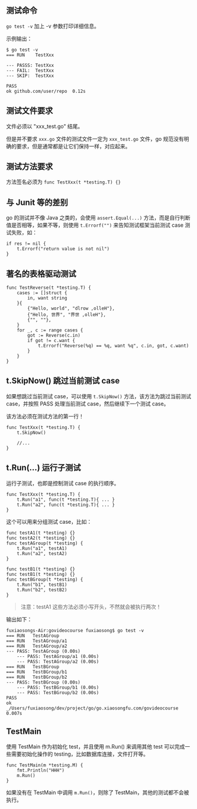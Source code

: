 ## 测试命令

`go test -v` 加上 -v 参数打印详细信息。

示例输出：

```
$ go test -v
=== RUN    TestXxx

--- PASSS: TestXxx
--- FAIL:  TestXxx
--- SKIP:  TestXxx

PASS
ok github.com/user/repo  0.12s
```

## 测试文件要求

文件必须以 "xxx_test.go" 结尾。

但是并不要求 `xxx.go` 文件的测试文件一定为 `xxx_test.go` 文件，go 规范没有明确的要求，但是通常都是让它们保持一样，对应起来。

## 测试方法要求

方法签名必须为 `func TestXxx(t *testing.T) {}`

## 与 Junit 等的差别

go 的测试并不像 Java 之类的，会使用 `assert.Equal(...)` 方法，而是自行判断值是否相等，如果不等，则使用 `t.Errorf("")` 来告知测试框架当前测试 case 测试失败，如：

```
if res != nil {
    t.Errorf("return value is not nil")
}
```

## 著名的表格驱动测试

```
func TestReverse(t *testing.T) {
	cases := []struct {
		in, want string
	}{
		{"Hello, world", "dlrow ,olleH"},
		{"Hello, 世界", "界世 ,olleH"},
		{"", ""},
	}
	for _, c := range cases {
		got := Reverse(c.in)
		if got != c.want {
			t.Errorf("Reverse(%q) == %q, want %q", c.in, got, c.want)
		}
	}
}
```

## t.SkipNow() 跳过当前测试 case

如果想跳过当前测试 case，可以使用 `t.SkipNow()` 方法，该方法为跳过当前测试 case，并按照 PASS 处理当前测试 case，然后继续下一个测试 case。

该方法必须在测试方法的第一行！

```
func TestXxx(t *testing.T) {
    t.SkipNow()
    
    //...
}
```

## t.Run(...) 运行子测试

运行子测试，也即是控制测试 case 的执行顺序。

```
func TestXxx(t *testing.T) {
    t.Run("a1", func(t *testing.T){ ... }
    t.Run("a2", func(t *testing.T){ ... }
}
```

这个可以用来分组测试 case，比如：

```
func testA1(t *testing) {}
func testA2(t *testing) {}
func testAGroup(t *testing) {
    t.Run("a1", testA1)
    t.Run("a2", testA2)
}

func testB1(t *testing) {}
func testB1(t *testing) {}
func testBGroup(t *testing) {
    t.Run("b1", testB1)
    t.Run("b2", testB2)
}
```

> 注意：testA1 这些方法必须小写开头，不然就会被执行两次！

输出如下：

```
fuxiaosongs-Air:govideocourse fuxiaosong$ go test -v
=== RUN   TestAGroup
=== RUN   TestAGroup/a1
=== RUN   TestAGroup/a2
--- PASS: TestAGroup (0.00s)
    --- PASS: TestAGroup/a1 (0.00s)
    --- PASS: TestAGroup/a2 (0.00s)
=== RUN   TestBGroup
=== RUN   TestBGroup/b1
=== RUN   TestBGroup/b2
--- PASS: TestBGroup (0.00s)
    --- PASS: TestBGroup/b1 (0.00s)
    --- PASS: TestBGroup/b2 (0.00s)
PASS
ok      _/Users/fuxiaosong/dev/project/go/go.xiaosongfu.com/govideocourse       0.007s
```

## TestMain

使用 TestMain 作为初始化 test，并且使用 m.Run() 来调用其他 test  可以完成一些需要初始化操作的 testing，比如数据库连接，文件打开等。

```
func TestMain(m *testing.M) {
    fmt.Println("HHH")
    m.Run()
}
```

如果没有在 TestMain 中调用 `m.Run()`，则除了 TestMain，其他的测试都不会被执行。 